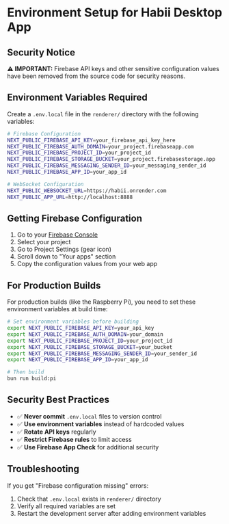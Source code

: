 # Environment Setup for Habii Desktop App

## Security Notice

**⚠️ IMPORTANT:** Firebase API keys and other sensitive configuration values have been removed from the source code for security reasons.

## Environment Variables Required

Create a `.env.local` file in the `renderer/` directory with the following variables:

```bash
# Firebase Configuration
NEXT_PUBLIC_FIREBASE_API_KEY=your_firebase_api_key_here
NEXT_PUBLIC_FIREBASE_AUTH_DOMAIN=your_project.firebaseapp.com
NEXT_PUBLIC_FIREBASE_PROJECT_ID=your_project_id
NEXT_PUBLIC_FIREBASE_STORAGE_BUCKET=your_project.firebasestorage.app
NEXT_PUBLIC_FIREBASE_MESSAGING_SENDER_ID=your_messaging_sender_id
NEXT_PUBLIC_FIREBASE_APP_ID=your_app_id

# WebSocket Configuration
NEXT_PUBLIC_WEBSOCKET_URL=https://habii.onrender.com
NEXT_PUBLIC_APP_URL=http://localhost:8888
```

## Getting Firebase Configuration

1. Go to your [Firebase Console](https://console.firebase.google.com/)
2. Select your project
3. Go to Project Settings (gear icon)
4. Scroll down to "Your apps" section
5. Copy the configuration values from your web app

## For Production Builds

For production builds (like the Raspberry Pi), you need to set these environment variables at build time:

```bash
# Set environment variables before building
export NEXT_PUBLIC_FIREBASE_API_KEY=your_api_key
export NEXT_PUBLIC_FIREBASE_AUTH_DOMAIN=your_domain
export NEXT_PUBLIC_FIREBASE_PROJECT_ID=your_project_id
export NEXT_PUBLIC_FIREBASE_STORAGE_BUCKET=your_bucket
export NEXT_PUBLIC_FIREBASE_MESSAGING_SENDER_ID=your_sender_id
export NEXT_PUBLIC_FIREBASE_APP_ID=your_app_id

# Then build
bun run build:pi
```

## Security Best Practices

- ✅ **Never commit** `.env.local` files to version control
- ✅ **Use environment variables** instead of hardcoded values
- ✅ **Rotate API keys** regularly
- ✅ **Restrict Firebase rules** to limit access
- ✅ **Use Firebase App Check** for additional security

## Troubleshooting

If you get "Firebase configuration missing" errors:

1. Check that `.env.local` exists in `renderer/` directory
2. Verify all required variables are set
3. Restart the development server after adding environment variables
